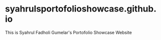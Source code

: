 # syahrulsportofolioshowcase.github.io
This is Syahrul Fadholi Gumelar's Portofolio Showcase Website

